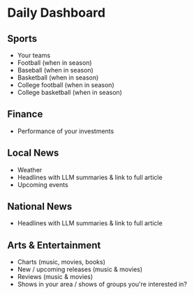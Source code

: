# Daily Dashboard

## Sports
- Your teams
- Football (when in season)
- Baseball (when in season)
- Basketball (when in season)
- College football (when in season)
- College basketball (when in season)

## Finance
- Performance of your investments

## Local News
- Weather
- Headlines with LLM summaries & link to full article
- Upcoming events

## National News
- Headlines with LLM summaries & link to full article

## Arts & Entertainment
- Charts (music, movies, books)
- New / upcoming releases (music & movies)
- Reviews (music & movies)
- Shows in your area / shows of groups you're interested in?
